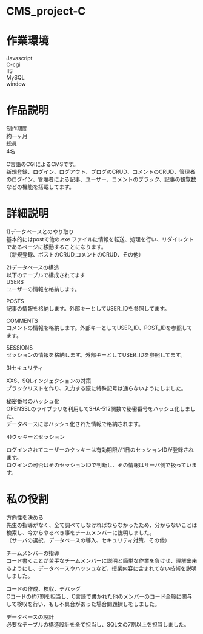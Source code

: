 # CMS_project-C

# 作業環境

Javascript  
C-cgi  
IIS  
MySQL  
window  

# 作品説明

制作期間  
  約一ヶ月  
総員  
  4名  

C言語のCGIによるCMSです。  
新規登録、ログイン、ログアウト、ブログのCRUD、コメントのCRUD、管理者のログイン、管理者による記事、ユーザー、コメントのブラック、記事の観覧数などの機能を搭載してます。  



# 詳細説明

1)データベースとのやり取り  
基本的にはpostで他の.exe ファイルに情報を転送、処理を行い、リダイレクトであるページに移動することになります。  
（新規登録、ポストのCRUD,コメントのCRUD、その他）  

2)データベースの構造  
以下のテーブルで構成されてます  
  USERS  
  ユーザーの情報を格納します。  
  
  POSTS  
  記事の情報を格納します。外部キーとしてUSER_IDを参照してます。  
  
  COMMENTS  
  コメントの情報を格納します。外部キーとしてUSER_ID、POST_IDを参照してます。  
  
  SESSIONS  
  セッションの情報を格納します。外部キーとしてUSER_IDを参照してます。  

3)セキュリティ  

  XXS、SQLインジェクションの対策  
  ブラックリストを作り、入力する際に特殊記号は通らないようにしました。  

  秘密番号のハッシュ化  
  OPENSSLのライブラリを利用してSHA-512関数で秘密番号をハッシュ化しました。  
  データベースにはハッシュ化された情報で格納されます。  


4)クッキーとセッション  

ログインされてユーザーのクッキーは有効期限が1日のセッションIDが登録されます。  
ログインの可否はそのセッションIDで判断し、その情報はサーバ側で扱っています。  

# 私の役割  

方向性を決める  
  先生の指導がなく、全て調べてしなければならなかったため、分からないことは検索し、今からやるべき事をチームメンバーに説明しました。  
  （サーバの選択、データベースの導入、セキュリティ対策、その他）  

チームメンバーの指導  
  コード書くことが苦手なチームメンバーに説明と簡単な作業を負けせ、理解出来るようにし、データベースやハッシュなど、授業内容に含まれてない技術を説明しました。  

コードの作成、検収、デバッグ  
  Cコードの約7割を担当し、C言語で書かれた他のメンバーのコード全般に関与して検収を行い、もし不具合があった場合問題探しをしました。  

データベースの設計  
  必要なテーブルの構造設計を全て担当し、SQL文の7割以上を担当しました。  

  
  






